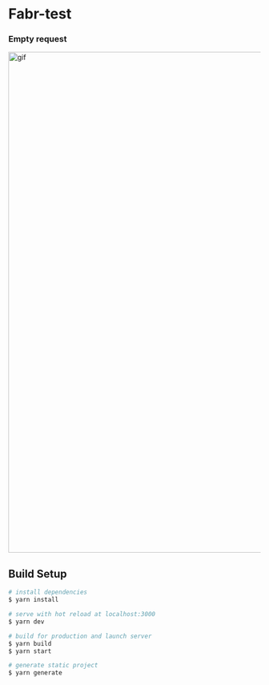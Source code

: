 # Fabr-test

### Empty request

<img style="object-fit: contain;" src="./src/assets/gifs/fabr.gif" alt="gif" width="1000" height="auto" />

## Build Setup

```bash
# install dependencies
$ yarn install

# serve with hot reload at localhost:3000
$ yarn dev

# build for production and launch server
$ yarn build
$ yarn start

# generate static project
$ yarn generate
```
